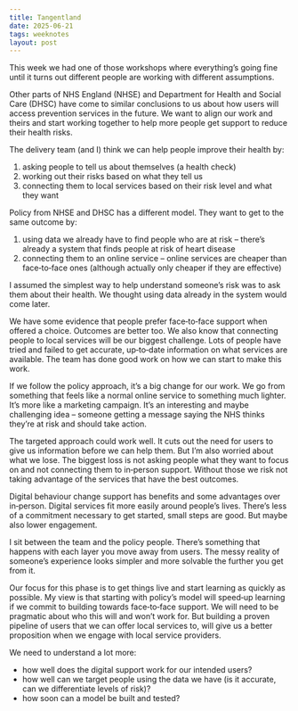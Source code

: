```yaml
---
title: Tangentland
date: 2025-06-21
tags: weeknotes
layout: post
---
```


This week we had one of those workshops where everything’s going fine until it turns out different people are working with different assumptions.

Other parts of NHS England (NHSE) and Department for Health and Social Care (DHSC) have come to similar conclusions to us about how users will access prevention services in the future. We want to align our work and theirs and start working together to help more people get support to reduce their health risks.

The delivery team (and I) think we can help people improve their health by:

1. asking people to tell us about themselves (a health check)
2. working out their risks based on what they tell us
3. connecting them to local services based on their risk level and what they want

Policy from NHSE and DHSC has a different model. They want to get to the same outcome by:

1. using data we already have to find people who are at risk – there’s already a system that finds people at risk of heart disease
2. connecting them to an online service – online services are cheaper than face‑to‑face ones (although actually only cheaper if they are effective)

I assumed the simplest way to help understand someone’s risk was to ask them about their health. We thought using data already in the system would come later.

We have some evidence that people prefer face‑to‑face support when offered a choice. Outcomes are better too. We also know that connecting people to local services will be our biggest challenge. Lots of people have tried and failed to get accurate, up‑to‑date information on what services are available. The team has done good work on how we can start to make this work.

If we follow the policy approach, it’s a big change for our work. We go from something that feels like a normal online service to something much lighter. It’s more like a marketing campaign. It’s an interesting and maybe challenging idea – someone getting a message saying the NHS thinks they’re at risk and should take action.

The targeted approach could work well. It cuts out the need for users to give us information before we can help them. But I’m also worried about what we lose. The biggest loss is not asking people what they want to focus on and not connecting them to in‑person support. Without those we risk not taking advantage of the services that have the best outcomes.

Digital behaviour change support has benefits and some advantages over in‑person. Digital services fit more easily around people’s lives. There’s less of a commitment necessary to get started, small steps are good. But maybe also lower engagement.

I sit between the team and the policy people. There’s something that happens with each layer you move away from users. The messy reality of someone’s experience looks simpler and more solvable the further you get from it.

Our focus for this phase is to get things live and start learning as quickly as possible. My view is that starting with policy’s model will speed‑up learning if we commit to building towards face‑to‑face support. We will need to be pragmatic about who this will and won’t work for. But building a proven pipeline of users that we can offer local services to, will give us a better proposition when we engage with local service providers.

We need to understand a lot more:
- how well does the digital support work for our intended users?
- how well can we target people using the data we have (is it accurate, can we differentiate levels of risk)?
- how soon can a model be built and tested?
